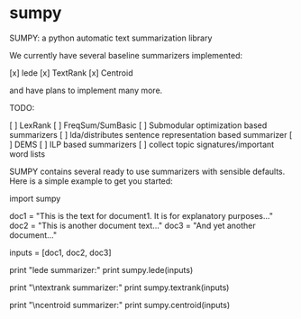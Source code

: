 # sumpy
SUMPY: a python automatic text summarization library

We currently have several baseline summarizers implemented:

[x] lede
[x] TextRank
[x] Centroid

and have plans to implement many more.

TODO:

[ ] LexRank
[ ] FreqSum/SumBasic
[ ] Submodular optimization based summarizers
[ ] lda/distributes sentence representation based summarizer
[ ] DEMS
[ ] ILP based summarizers
[ ] collect topic signatures/important word lists

SUMPY contains several ready to use summarizers with
sensible defaults. Here is a simple example to get you started:

import sumpy

doc1 = "This is the text for document1. It is for explanatory purposes..."
doc2 = "This is another document text..."
doc3 = "And yet another document..."

inputs = [doc1, doc2, doc3]

print "lede summarizer:"
print sumpy.lede(inputs)

print "\ntextrank summarizer:"
print sumpy.textrank(inputs)

print "\ncentroid summarizer:"
print sumpy.centroid(inputs) 
